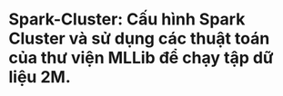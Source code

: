# Spark-Cluster: Cấu hình Spark Cluster và sử dụng các thuật toán của thư viện MLLib để chạy tập dữ liệu 2M.
